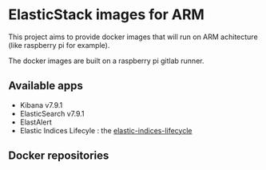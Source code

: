 # ElasticStack images for ARM

This project aims to provide docker images that will run on ARM achitecture (like raspberry pi for example).

The docker images are built on a raspberry pi gitlab runner.

## Available apps

* Kibana v7.9.1
* ElasticSearch v7.9.1
* ElastAlert
* Elastic Indices Lifecyle : the [elastic-indices-lifecycle](https://gitlab.comwork.io/oss/elasticstack/elastic-indices-lifecycle)

## Docker repositories
